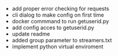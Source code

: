 - add proper error checking for requests
- cli dialog to make config on first time
- docker commmand to run getuserid.py
- add config acces to getuserid.py
- update readme
- added group parameter to streamers.txt
- implement python virtual enviroment